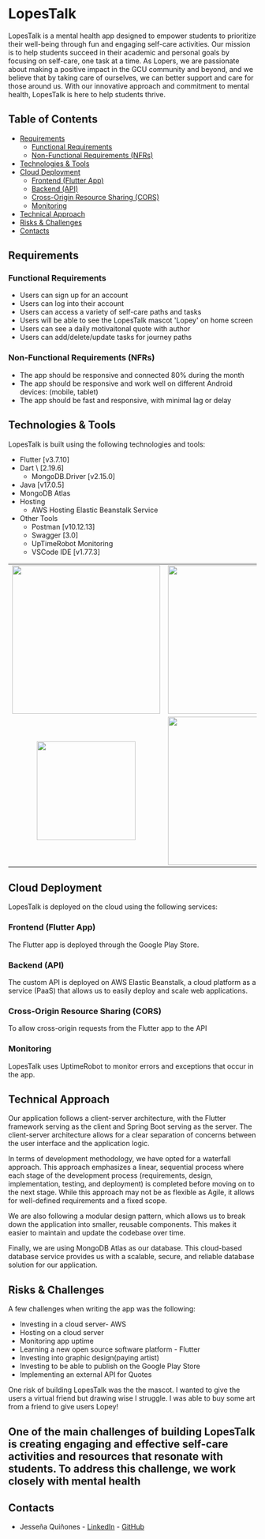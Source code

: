 # LopesTalk

LopesTalk is a mental health app designed to empower students to prioritize their well-being through fun and engaging self-care activities. Our mission is to help students succeed in their academic and personal goals by focusing on self-care, one task at a time. As Lopers, we are passionate about making a positive impact in the GCU community and beyond, and we believe that by taking care of ourselves, we can better support and care for those around us. With our innovative approach and commitment to mental health, LopesTalk is here to help students thrive.

## Table of Contents

- [Requirements](#requirements)
  - [Functional Requirements](#functional-requirements)
  - [Non-Functional Requirements (NFRs)](#non-functional-requirements-nfrs)
- [Technologies & Tools](#technologies--tools)
- [Cloud Deployment](#cloud-deployment)
  - [Frontend (Flutter App)](#frontend-flutter-app)
  - [Backend (API)](#backend-api)
  - [Cross-Origin Resource Sharing (CORS)](#cross-origin-resource-sharing-cors)
  - [Monitoring](#monitoring)
- [Technical Approach](#technical-approach)
- [Risks & Challenges](#risks--challenges)
- [Contacts](#contacts)

## Requirements

### Functional Requirements

- Users can sign up for an account
- Users can log into their account
- Users can access a variety of self-care paths and tasks
- Users will be able to see the LopesTalk mascot 'Lopey' on home screen
- Users can see a daily motivaitonal quote with author
- Users can add/delete/update tasks for journey paths

### Non-Functional Requirements (NFRs)

- The app should be responsive and connected 80% during the month
- The app should be responsive and work well on different Android devices: (mobile, tablet)
- The app should be fast and responsive, with minimal lag or delay

## Technologies & Tools

LopesTalk is built using the following technologies and tools:
- Flutter \[v3.7.10]
- Dart \ [2.19.6]
  - MongoDB.Driver \[v2.15.0]
- Java [v17.0.5]
-  MongoDB Atlas
- Hosting
  - AWS Hosting Elastic Beanstalk Service
- Other Tools
  - Postman \[v10.12.13]
  - Swagger \[3.0]
  - UpTimeRobot Monitoring
  - VSCode IDE \[v1.77.3]

<table>
  <tr align="center">
    <td>
      <img width="300" src="https://external-content.duckduckgo.com/iu/?u=https%3A%2F%2Fblog.scottlogic.com%2Fbquinn%2Fassets%2FFlutter_logo_text.png&f=1&nofb=1&ipt=27adcee19052e570c4c7ed2825236e71146825ad47371e0de4ad3679a117f0dd&ipo=images"/>
    </td>
    <td>
      <img width="300" src="https://external-content.duckduckgo.com/iu/?u=http%3A%2F%2Fmanifesto.co.uk%2Fwp-content%2Fuploads%2F2014%2F08%2Fdart-logo.png&f=1&nofb=1&ipt=bdd1d1f185a353fcd6c2153283945a31a5f07e661bd4902683fc27e95f1e2cbc&ipo=images"/>
    </td>
    <td>
      <img width="300" src="https://external-content.duckduckgo.com/iu/?u=https%3A%2F%2Fcdn.freebiesupply.com%2Flogos%2Fthumbs%2F2x%2Fjava-14-logo.png&f=1&nofb=1&ipt=96d3cce70f769bb587869145ff2bd598ecda55822177def44fedc89b327849f5&ipo=images"/>
   </td>
  </tr><tr></tr>
  <tr align="center">
    <td align="center">
      <img width="200"  src="https://external-content.duckduckgo.com/iu/?u=https%3A%2F%2Fi2.wp.com%2Fsoftwareengineeringdaily.com%2Fwp-content%2Fuploads%2F2016%2F12%2Fmongodb-atlas-logo.png&f=1&nofb=1&ipt=7c876e3fde85e105ba80689befd0406e948871f6f9b8d87f876fd1edd2a09069&ipo=images"/>
    </td>
    <td>
      <img width="300" src="https://external-content.duckduckgo.com/iu/?u=https%3A%2F%2Ffuturumresearch.com%2Fwp-content%2Fuploads%2F2020%2F01%2Faws-logo.png&f=1&nofb=1&ipt=fc57404c8d1bdcf78cc85f4d283b6a4be568ea15655f8034a2f64080d9513bf9&ipo=images"/>
    </td>
    <td>
      <img width="300" src="https://external-content.duckduckgo.com/iu/?u=https%3A%2F%2Fraw.githubusercontent.com%2Fswagger-api%2Fswagger.io%2Fwordpress%2Fimages%2Fassets%2FSWU-logo-clr.png&f=1&nofb=1&ipt=174e38fadc36dc83e2f8573a18173c0779c83afaecb74610567c8b73cfc91d41&ipo=images"/>
    </td>
</table>

## Cloud Deployment

LopesTalk is deployed on the cloud using the following services:

### Frontend (Flutter App)

The Flutter app is deployed through the Google Play Store.

### Backend (API)

The custom API is deployed on AWS Elastic Beanstalk, a cloud platform as a service (PaaS) that allows us to easily deploy and scale web applications.

### Cross-Origin Resource Sharing (CORS)

To allow cross-origin requests from the Flutter app to the API

### Monitoring

LopesTalk uses UptimeRobot to monitor errors and exceptions that occur in the app.

## Technical Approach

Our application follows a client-server architecture, with the Flutter framework serving as the client and Spring Boot serving as the server. The client-server architecture allows for a clear separation of concerns between the user interface and the application logic.

In terms of development methodology, we have opted for a waterfall approach. This approach emphasizes a linear, sequential process where each stage of the development process (requirements, design, implementation, testing, and deployment) is completed before moving on to the next stage. While this approach may not be as flexible as Agile, it allows for well-defined requirements and a fixed scope.

We are also following a modular design pattern, which allows us to break down the application into smaller, reusable components. This makes it easier to maintain and update the codebase over time.

Finally, we are using MongoDB Atlas as our database. This cloud-based database service provides us with a scalable, secure, and reliable database solution for our application.

## Risks & Challenges

A few challenges when writing the app was the following:
- Investing in a cloud server- AWS
- Hosting on a cloud server
- Monitoring app uptime 
- Learning a new open source software platform - Flutter
- Investing into graphic design(paying artist)
- Investing to be able to publish on the Google Play Store
- Implementing an external API for Quotes


One risk of building LopesTalk was the the mascot. I wanted to give the users a virtual friend but drawing wise I struggle. I was able to buy some art from a friend to give users Lopey!

One of the main challenges of building LopesTalk is creating engaging and effective self-care activities and resources that resonate with students. To address this challenge, we work closely with mental health
---
## Contacts

- Jesseña Quiñones - [LinkedIn](https://www.linkedin.com/in/jessena-quinones) - [GitHub](https://github.com/jessenaqu)
